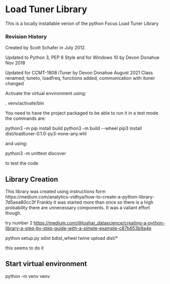 <h1>Load Tuner Library</h1>

This is a locally installable verion of the python Focus Load Tuner Library

<h3>Revision History</h3>

Created by Scott Schafer in July 2012.

Updated to Python 3, PEP 8 Style and for Windows 10 by Devon Donahue Nov 2018

Updated for CCMT-1808 iTuner by Devon Donahue August 2021
Class renamed; tuneto, loadfreq, functions added, communication with ituner changed

Activate the virtual environment using:

. venv/activate/bin

You need to have the project packaged to be able to run it in a test mode. the commands are:

python3 -m pip install build
python3 -m build --wheel
pip3 install dist/loadtuner-0.1.0-py3-none-any.whl

and using:

python3 -m unittest discover

to test the code

<h2> Library Creation </h2>
This library was created using instructions form https://medium.com/analytics-vidhya/how-to-create-a-python-library-7d5aea80cc3f
Frankly it was started more than once so there is a high probability there are unnecessary components. It was a valiant effort though. 

try number 2
https://medium.com/@tushar_datascience/creating-a-python-library-a-step-by-step-guide-with-a-simple-example-c87b653b9a4e

python setup.py sdist bdist_wheel
twine upload dist/*

this seems to do it

<h2> Start virtual environment </h2>

python -m venv venv